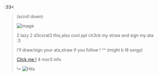  :33< 
>
>  (scroll down)
>
> ![image](https://github.com/user-attachments/assets/64559f80-3756-4b60-b0cc-8551dd6bdfb3)
>
>
>
>
>
> 2 lazy 2 d3corat3 this,also cool ppl ch3ck my straw and sign my ata :3
>
>I'll draw/sign your ata,straw if you follow ! ^^ (might b l8 sorgy)
>
> [Click me !](https://github.com/kynazz/uh) 4 mor3 info
>
>↳ ![Hits](https://komarev.com/ghpvc/?username=kynazz&label=3pics/C00liess&color=blue&style=flat)
